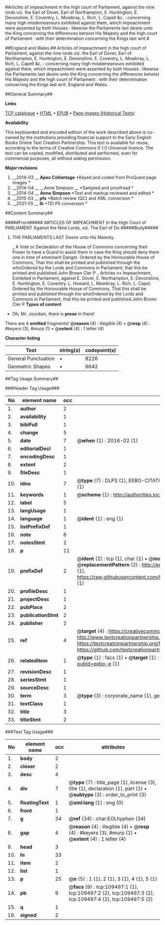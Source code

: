 #Articles of impeachment in the high court of Parliament, against the nine lords viz. the Earl of Dover, Earl of Northampton, E. Huntington, E. Devonshire, E. Coventry, L. Mowbray, L. Rich, L. Capell &c. : concerning many high misdemeanours exhibited against them, which impeachment were assented by both Houses : likewise the Parliaments last desire unto the King concerning the differences betwixt His Majesty and the high court of Parliament : with their determination concerning the Kings last writ.#

##England and Wales.##
Articles of impeachment in the high court of Parliament, against the nine lords viz. the Earl of Dover, Earl of Northampton, E. Huntington, E. Devonshire, E. Coventry, L. Mowbray, L. Rich, L. Capell &c. : concerning many high misdemeanours exhibited against them, which impeachment were assented by both Houses : likewise the Parliaments last desire unto the King concerning the differences betwixt His Majesty and the high court of Parliament : with their determination concerning the Kings last writ.
England and Wales.

##General Summary##

**Links**

[TCP catalogue](http://www.ota.ox.ac.uk/tcp/)  • 
[HTML](http://tei.it.ox.ac.uk/tcp/Texts-HTML/free/A38/A38301.html)  • 
[EPUB](http://tei.it.ox.ac.uk/tcp/Texts-EPUB/free/A38/A38301.epub) • 
[Page images (Historical Texts)](https://historicaltexts.jisc.ac.uk/eebo-23228080e)

**Availability**

This keyboarded and encoded edition of the work described above is co-owned by the
    institutions providing financial support to the Early English Books Online Text Creation
    Partnership. This text is available for reuse, according to the terms of  Creative Commons 0 1.0 Universal
    licence. The text can be copied, modified, distributed and performed, even for commercial
    purposes, all without asking permission.

**Major revisions**

1. __2014-03 __ __Apex CoVantage__ *Keyed and coded from ProQuest page images *
1. __2014-04 __ __Anne Simpson __ *Sampled and proofread *
1. __2014-04 __ __Anne Simpson__ *Text and markup reviewed and edited *
1. __2015-03 __ __pfs__ *Batch review (QC) and XML conversion *
1. __2021-05 __ __lb__ *TEI P5 conversion *

##Content Summary##

#####Front#####
 ARTICLES OF IMPEACHMENT In the High Court of PARLIAMENT Against the Nine Lords, viz. The Earl of Do
#####Body#####

1. THE PARLIAMENTS LAST Desire unto His Maiesty.

    _ A Vote or Declaration of the House of Commons concerning their Power to have a Guard to assist them in case the King should deny them one in time of emminent Danger.
Ordered by the Honourable House of Commons, That this shall be printed and published through the whoOrdered by the Lords and Commons in Parliament, that this be printed and published.John Brown Cler P
    _ Articles o• Impeachment, Exhibited in Parliament, against E. Dover, E. Northampton, E. Devonshire, E. Huntington, E. Coventry. L. Howard, L. Mowbray, L. Rich, L. Capel.
Ordered by the Honourable House of Commons, That this shall be printed and published through the whoOrdered by the Lords and Commons in Parliament, that this be printed and published.John Brown Cler P
**Types of content**

  * Oh, Mr. Jourdain, there is **prose** in there!

There are 4 **omitted** fragments! 
 @__reason__ (4) : illegible (4)  •  @__resp__ (4) : #keyers (3), #murp (1)  •  @__extent__ (4) : 1 letter (4)

**Character listing**


|Text|string(s)|codepoint(s)|
|---|---|---|
|General Punctuation|•|8226|
|Geometric Shapes|▪|9642|

##Tag Usage Summary##

###Header Tag Usage###

|No|element name|occ|attributes|
|---|---|---|---|
|1.|__author__|2||
|2.|__availability__|1||
|3.|__biblFull__|1||
|4.|__change__|5||
|5.|__date__|7| @__when__ (1) : 2016-02 (1)|
|6.|__editorialDecl__|1||
|7.|__encodingDesc__|1||
|8.|__extent__|2||
|9.|__fileDesc__|1||
|10.|__idno__|7| @__type__ (7) : DLPS (1), EEBO-CITATION (1), VID (1), EEBO-PROQUEST (1), STC (2), OCLC (1)|
|11.|__keywords__|1| @__scheme__ (1) : http://authorities.loc.gov/ (1)|
|12.|__label__|5||
|13.|__langUsage__|1||
|14.|__language__|1| @__ident__ (1) : eng (1)|
|15.|__listPrefixDef__|1||
|16.|__note__|6||
|17.|__notesStmt__|2||
|18.|__p__|11||
|19.|__prefixDef__|2| @__ident__ (2) : tcp (1), char (1)  •  @__matchPattern__ (2) : ([0-9\-]+):([0-9IVX]+) (1), (.+) (1)  •  @__replacementPattern__ (2) : http://eebo.chadwyck.com/downloadtiff?vid=$1&page=$2 (1), https://raw.githubusercontent.com/textcreationpartnership/Texts/master/tcpchars.xml#$1 (1)|
|20.|__profileDesc__|1||
|21.|__projectDesc__|1||
|22.|__pubPlace__|2||
|23.|__publicationStmt__|2||
|24.|__publisher__|2||
|25.|__ref__|4| @__target__ (4) : https://creativecommons.org/publicdomain/zero/1.0/ (1), http://www.textcreationpartnership.org/docs/. (1), https://textcreationpartnership.org/faq/#faq05 (1), https://github.com/textcreationpartnership (1)|
|26.|__relatedItem__|1| @__type__ (1) : facs (1)  •  @__target__ (1) : https://data.historicaltexts.jisc.ac.uk/view?pubId=eebo-e (1)|
|27.|__revisionDesc__|1||
|28.|__seriesStmt__|1||
|29.|__sourceDesc__|1||
|30.|__term__|3| @__type__ (3) : corporate_name (1), geographic_name (2)|
|31.|__textClass__|1||
|32.|__title__|3||
|33.|__titleStmt__|2||


###Text Tag Usage###

|No|element name|occ|attributes|
|---|---|---|---|
|1.|__body__|2||
|2.|__closer__|2||
|3.|__desc__|4||
|4.|__div__|7| @__type__ (7) : title_page (1), license (3), title (1), declaration (1), part (1)  •  @__subtype__ (3) : order_to_print (3)|
|5.|__floatingText__|1| @__xml:lang__ (1) : eng (0)|
|6.|__front__|1||
|7.|__g__|34| @__ref__ (34) : char:EOLhyphen (34)|
|8.|__gap__|4| @__reason__ (4) : illegible (4)  •  @__resp__ (4) : #keyers (3), #murp (1)  •  @__extent__ (4) : 1 letter (4)|
|9.|__head__|3||
|10.|__hi__|33||
|11.|__item__|2||
|12.|__list__|1||
|13.|__p__|25| @__n__ (5) : 1 (1), 2 (1), 3 (1), 4 (1), 5 (1)|
|14.|__pb__|9| @__facs__ (9) : tcp:109497:1 (1), tcp:109497:2 (2), tcp:109497:3 (2), tcp:109497:4 (2), tcp:109497:5 (2)|
|15.|__q__|1||
|16.|__signed__|2||
